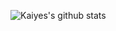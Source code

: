 ![Kaiyes's github stats](https://github-readme-stats.vercel.app/api?username=kaiyes&count_private=true&show_icons=true&theme=radical)
